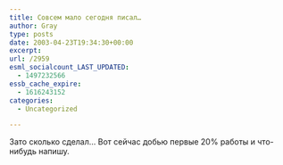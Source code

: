 ```yaml
---
title: Совсем мало сегодня писал…
author: Gray
type: posts
date: 2003-04-23T19:34:30+00:00
excerpt:
url: /2959
esml_socialcount_LAST_UPDATED:
  - 1497232566
essb_cache_expire:
  - 1616243152
categories:
  - Uncategorized

---
```








Зато сколько сделал&#8230; Вот сейчас добью первые 20% работы и что-нибудь напишу.